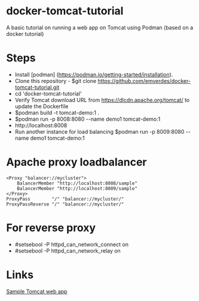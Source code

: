 # docker-tomcat-tutorial
A basic tutorial on running a web app on Tomcat using Podman (based on a docker tutorial)

# Steps
* Install [podman] (https://podman.io/getting-started/installation).
* Clone this repository - $git clone https://github.com/emverdes/docker-tomcat-tutorial.git
* cd 'docker-tomcat-tutorial'
* Verify Tomcat download URL from https://dlcdn.apache.org/tomcat/ to update the Dockerfile
* $podman build -t tomcat-demo:1 .
* $podman run -p 8008:8080 --name demo1 tomcat-demo:1
* http://localhost:8008
* Run another instance for load balancing $podman run -p 8009:8080 --name demo1 tomcat-demo:1

# Apache proxy loadbalancer
```
<Proxy "balancer://mycluster">
    BalancerMember "http://localhost:8008/sample"
    BalancerMember "http://localhost:8009/sample"
</Proxy>
ProxyPass        "/" "balancer://mycluster/"
ProxyPassReverse "/" "balancer://mycluster/"
```

# For reverse proxy
* #setsebool -P httpd_can_network_connect on
* #setsebool -P httpd_can_network_relay on


# Links
[Sample Tomcat web app](https://tomcat.apache.org/tomcat-8.0-doc/appdev/sample/)

